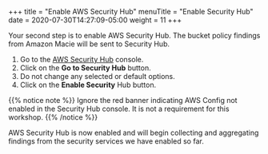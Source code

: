 +++
title = "Enable AWS Security Hub"
menuTitle = "Enable Security Hub"
date = 2020-07-30T14:27:09-05:00
weight = 11
+++

Your second step is to enable AWS Security Hub.  The bucket policy findings from Amazon Macie will be sent to Security Hub.
1. Go to the [AWS Security Hub](https://console.aws.amazon.com/securityhub/home) console.
2. Click on the **Go to Security Hub** button.  
3. Do not change any selected or default options.
4. Click on the **Enable Security** Hub button.

{{% notice note %}}
Ignore the red banner indicating AWS Config not enabled in the Security Hub console.  It is not a requirement for this workshop.
{{% /notice %}}

AWS Security Hub is now enabled and will begin collecting and aggregating findings from the security services we have enabled so far.